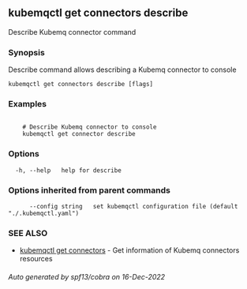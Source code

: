 ## kubemqctl get connectors describe

Describe Kubemq connector command

### Synopsis

Describe command allows describing a Kubemq connector to console

```
kubemqctl get connectors describe [flags]
```

### Examples

```

	# Describe Kubemq connector to console
	kubemqctl get connector describe

```

### Options

```
  -h, --help   help for describe
```

### Options inherited from parent commands

```
      --config string   set kubemqctl configuration file (default "./.kubemqctl.yaml")
```

### SEE ALSO

* [kubemqctl get connectors](kubemqctl_get_connectors.md)	 - Get information of Kubemq connectors resources

###### Auto generated by spf13/cobra on 16-Dec-2022
